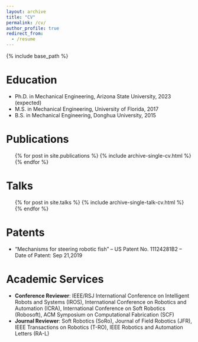 ```yaml
---
layout: archive
title: "CV"
permalink: /cv/
author_profile: true
redirect_from:
  - /resume
---
```


{% include base_path %}

Education
======

* Ph.D. in Mechanical Engineering, Arizona State University, 2023 (expected)
* M.S. in Mechanical Engineering, University of Florida, 2017
* B.S. in Mechanical Engineering, Donghua University, 2015

Publications
======
  <ul>{% for post in site.publications %}
    {% include archive-single-cv.html %}
  {% endfor %}</ul>
  
Talks
======
  <ul>{% for post in site.talks %}
    {% include archive-single-talk-cv.html %}
  {% endfor %}</ul>

Patents
======

* “Mechanisms for steering robotic fish” – US Patent No. 11124281B2 – Date of Patent: Sep 21,2019

Academic Services
======

* **Conference Reviewer**: IEEE/RSJ International Conference on Intelligent Robots and Systems (IROS), International Conference on Robotics and Automation (ICRA), International Conference on Soft Robotics (Robosoft), ACM Symposium on Computational Fabrication (SCF)
* **Journal Reviewer**: Soft Robotics (SoRo), Journal of Field Robotics (JFR), IEEE Transactions on Robotics (T-RO), IEEE Robotics and Automation Letters (RA-L)